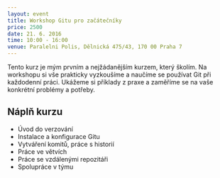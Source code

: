 ```yaml
---
layout: event
title: Workshop Gitu pro začátečníky
price: 2500
date: 21. 6. 2016
time: 10:00 - 16:00
venue: Paralelni Polis, Dělnická 475/43, 170 00 Praha 7
---
```


Tento kurz je mým prvním a nejžádanějším kurzem, který školím. Na workshopu si vše prakticky vyzkoušíme a naučíme se používat Git při každodenní práci. Ukážeme si příklady z praxe a zaměříme se na vaše konkrétní problémy a potřeby.

## Náplň kurzu

- Úvod do verzování
- Instalace a konfigurace Gitu
- Vytváření komitů, práce s historií
- Práce ve větvích
- Práce se vzdálenými repozitáři
- Spolupráce v týmu

